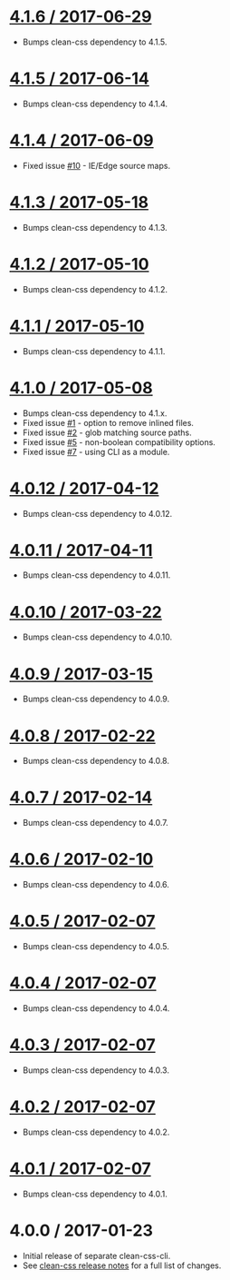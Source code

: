 [4.1.6 / 2017-06-29](https://github.com/jakubpawlowicz/clean-css-cli/compare/v4.1.5...v4.1.6)
==================

* Bumps clean-css dependency to 4.1.5.

[4.1.5 / 2017-06-14](https://github.com/jakubpawlowicz/clean-css-cli/compare/v4.1.4...v4.1.5)
==================

* Bumps clean-css dependency to 4.1.4.

[4.1.4 / 2017-06-09](https://github.com/jakubpawlowicz/clean-css-cli/compare/v4.1.3...v4.1.4)
==================

* Fixed issue [#10](https://github.com/jakubpawlowicz/clean-css-cli/issues/10) - IE/Edge source maps.

[4.1.3 / 2017-05-18](https://github.com/jakubpawlowicz/clean-css-cli/compare/v4.1.2...v4.1.3)
==================

* Bumps clean-css dependency to 4.1.3.

[4.1.2 / 2017-05-10](https://github.com/jakubpawlowicz/clean-css-cli/compare/v4.1.1...v4.1.2)
==================

* Bumps clean-css dependency to 4.1.2.

[4.1.1 / 2017-05-10](https://github.com/jakubpawlowicz/clean-css-cli/compare/v4.1.0...v4.1.1)
==================

* Bumps clean-css dependency to 4.1.1.

[4.1.0 / 2017-05-08](https://github.com/jakubpawlowicz/clean-css-cli/compare/4.0...v4.1.0)
==================

* Bumps clean-css dependency to 4.1.x.
* Fixed issue [#1](https://github.com/jakubpawlowicz/clean-css-cli/issues/1) - option to remove inlined files.
* Fixed issue [#2](https://github.com/jakubpawlowicz/clean-css-cli/issues/2) - glob matching source paths.
* Fixed issue [#5](https://github.com/jakubpawlowicz/clean-css-cli/issues/5) - non-boolean compatibility options.
* Fixed issue [#7](https://github.com/jakubpawlowicz/clean-css-cli/issues/7) - using CLI as a module.

[4.0.12 / 2017-04-12](https://github.com/jakubpawlowicz/clean-css-cli/compare/v4.0.11...v4.0.12)
==================

* Bumps clean-css dependency to 4.0.12.

[4.0.11 / 2017-04-11](https://github.com/jakubpawlowicz/clean-css-cli/compare/v4.0.10...v4.0.11)
==================

* Bumps clean-css dependency to 4.0.11.

[4.0.10 / 2017-03-22](https://github.com/jakubpawlowicz/clean-css-cli/compare/v4.0.9...v4.0.10)
==================

* Bumps clean-css dependency to 4.0.10.

[4.0.9 / 2017-03-15](https://github.com/jakubpawlowicz/clean-css-cli/compare/v4.0.8...v4.0.9)
==================

* Bumps clean-css dependency to 4.0.9.

[4.0.8 / 2017-02-22](https://github.com/jakubpawlowicz/clean-css-cli/compare/v4.0.7...v4.0.8)
==================

* Bumps clean-css dependency to 4.0.8.

[4.0.7 / 2017-02-14](https://github.com/jakubpawlowicz/clean-css-cli/compare/v4.0.6...v4.0.7)
==================

* Bumps clean-css dependency to 4.0.7.

[4.0.6 / 2017-02-10](https://github.com/jakubpawlowicz/clean-css-cli/compare/v4.0.5...v4.0.6)
==================

* Bumps clean-css dependency to 4.0.6.

[4.0.5 / 2017-02-07](https://github.com/jakubpawlowicz/clean-css-cli/compare/v4.0.4...v4.0.5)
==================

* Bumps clean-css dependency to 4.0.5.

[4.0.4 / 2017-02-07](https://github.com/jakubpawlowicz/clean-css-cli/compare/v4.0.3...v4.0.4)
==================

* Bumps clean-css dependency to 4.0.4.

[4.0.3 / 2017-02-07](https://github.com/jakubpawlowicz/clean-css-cli/compare/v4.0.2...v4.0.3)
==================

* Bumps clean-css dependency to 4.0.3.

[4.0.2 / 2017-02-07](https://github.com/jakubpawlowicz/clean-css-cli/compare/v4.0.1...v4.0.2)
==================

* Bumps clean-css dependency to 4.0.2.

[4.0.1 / 2017-02-07](https://github.com/jakubpawlowicz/clean-css-cli/compare/v4.0.0...v4.0.1)
==================

* Bumps clean-css dependency to 4.0.1.

4.0.0 / 2017-01-23
==================

* Initial release of separate clean-css-cli.
* See [clean-css release notes](https://github.com/jakubpawlowicz/clean-css/blob/master/History.md#400--2017-01-23) for a full list of changes.
